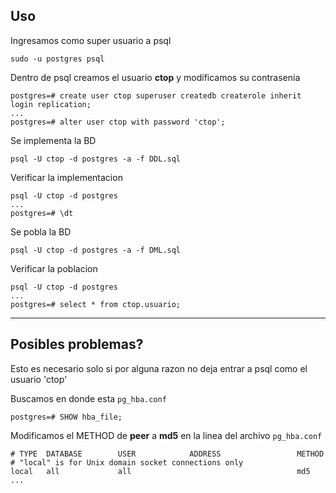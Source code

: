## Uso 

Ingresamos como super usuario a psql
```text
sudo -u postgres psql
```

Dentro de psql creamos el usuario **ctop** y modificamos su contrasenia
```text
postgres=# create user ctop superuser createdb createrole inherit login replication;
...
postgres=# alter user ctop with password 'ctop';
```

Se implementa la BD 

```text
psql -U ctop -d postgres -a -f DDL.sql
```

Verificar la implementacion 

```text
psql -U ctop -d postgres 
...
postgres=# \dt
```

Se pobla la BD 

```text
psql -U ctop -d postgres -a -f DML.sql
```

Verificar la poblacion

```text
psql -U ctop -d postgres 
...
postgres=# select * from ctop.usuario;
```
---

## Posibles problemas?

Esto es necesario solo si por alguna razon no deja entrar a psql como el usuario 'ctop'

 Buscamos en donde esta `pg_hba.conf`

```text
postgres=# SHOW hba_file;
```

Modificamos el METHOD de **peer** a **md5** en la linea del archivo `pg_hba.conf` 
```text
# TYPE  DATABASE        USER            ADDRESS                 METHOD
# "local" is for Unix domain socket connections only
local   all             all                                     md5
...
```

